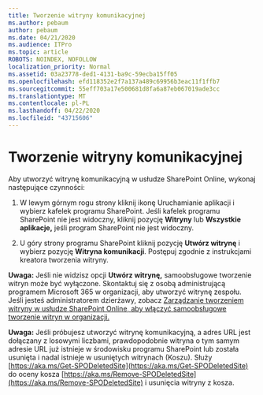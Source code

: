 ```yaml
---
title: Tworzenie witryny komunikacyjnej
ms.author: pebaum
author: pebaum
ms.date: 04/21/2020
ms.audience: ITPro
ms.topic: article
ROBOTS: NOINDEX, NOFOLLOW
localization_priority: Normal
ms.assetid: 03a23778-ded1-4131-ba9c-59ecba15ff05
ms.openlocfilehash: efd118352e2f7a137a489c69956b3eac11f1ffb7
ms.sourcegitcommit: 55eff703a17e500681d8fa6a87eb067019ade3cc
ms.translationtype: MT
ms.contentlocale: pl-PL
ms.lasthandoff: 04/22/2020
ms.locfileid: "43715606"
---
```

# <a name="create-a-communication-site"></a>Tworzenie witryny komunikacyjnej

Aby utworzyć witrynę komunikacyjną w usłudze SharePoint Online, wykonaj następujące czynności: 
  
1. W lewym górnym rogu strony kliknij ikonę Uruchamianie aplikacji i wybierz kafelek programu SharePoint. Jeśli kafelek programu SharePoint nie jest widoczny, kliknij pozycję **Witryny** lub **Wszystkie aplikacje,** jeśli program SharePoint nie jest widoczny. 
    
2. U góry strony programu SharePoint kliknij pozycję **Utwórz witrynę** i wybierz pozycję **Witryna komunikacji**. Postępuj zgodnie z instrukcjami kreatora tworzenia witryny. 
    
 **Uwaga:** Jeśli nie widzisz opcji **Utwórz witrynę,** samoobsługowe tworzenie witryn może być wyłączone. Skontaktuj się z osobą administrującą programem Microsoft 365 w organizacji, aby utworzyć witrynę zespołu. Jeśli jesteś administratorem dzierżawy, zobacz [Zarządzanie tworzeniem witryny w usłudze SharePoint Online, aby włączyć samoobsługowe tworzenie witryn w organizacji.](https://go.microsoft.com/fwlink/?linkid=2018780)
  
 **Uwaga:** Jeśli próbujesz utworzyć witrynę komunikacyjną, a adres URL jest dołączany z losowymi liczbami, prawdopodobnie witryna o tym samym adresie URL już istnieje w środowisku programu SharePoint lub została usunięta i nadal istnieje w usuniętych witrynach (Koszu). Służy [https://aka.ms/Get-SPODeletedSite](https://aka.ms/Get-SPODeletedSite) do oceny kosza [https://aka.ms/Remove-SPODeletedSite](https://aka.ms/Remove-SPODeletedSite) i usunięcia witryny z kosza. 
  

